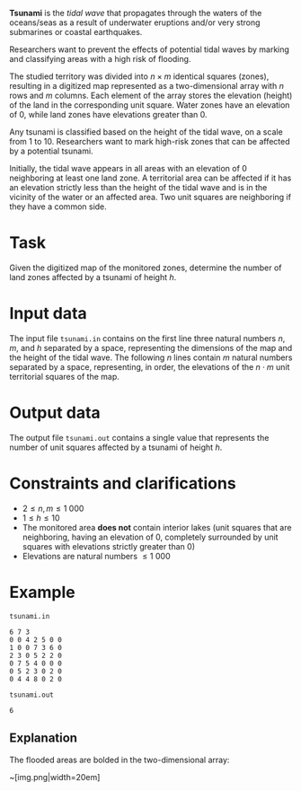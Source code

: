 **Tsunami** is the _tidal wave_ that propagates through the waters of the oceans/seas as a result of underwater eruptions and/or very strong submarines or coastal earthquakes.

Researchers want to prevent the effects of potential tidal waves by marking and classifying areas with a high risk of flooding.

The studied territory was divided into $n \times m$ identical squares (zones), resulting in a digitized map represented as a two-dimensional array with $n$ rows and $m$ columns. Each element of the array stores the elevation (height) of the land in the corresponding unit square. Water zones have an elevation of $0$, while land zones have elevations greater than $0$.

Any tsunami is classified based on the height of the tidal wave, on a scale from $1$ to $10$. Researchers want to mark high-risk zones that can be affected by a potential tsunami.

Initially, the tidal wave appears in all areas with an elevation of $0$ neighboring at least one land zone. A territorial area can be affected if it has an elevation strictly less than the height of the tidal wave and is in the vicinity of the water or an affected area. Two unit squares are neighboring if they have a common side.

# Task

Given the digitized map of the monitored zones, determine the number of land zones affected by a tsunami of height $h$.

# Input data

The input file `tsunami.in` contains on the first line three natural numbers $n, m,$ and $h$ separated by a space, representing the dimensions of the map and the height of the tidal wave. The following $n$ lines contain $m$ natural numbers separated by a space, representing, in order, the elevations of the $n \cdot m$ unit territorial squares of the map.

# Output data

The output file `tsunami.out` contains a single value that represents the number of unit squares affected by a tsunami of height $h$.

# Constraints and clarifications

* $2 \leq n, m \leq 1\ 000$
* $1 \leq h \leq 10$
* The monitored area **does not** contain interior lakes (unit squares that are neighboring, having an elevation of $0$, completely surrounded by unit squares with elevations strictly greater than $0$)
* Elevations are natural numbers $\leq 1\ 000$

# Example

`tsunami.in`
```
6 7 3
0 0 4 2 5 0 0
1 0 0 7 3 6 0
2 3 0 5 2 2 0
0 7 5 4 0 0 0 
0 5 2 3 0 2 0 
0 4 4 8 0 2 0
```

`tsunami.out`
```
6
```

## Explanation

The flooded areas are bolded in the two-dimensional array:

~[img.png|width=20em]
